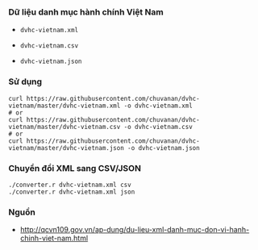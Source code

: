 

### Dữ liệu danh mục hành chính Việt Nam

* `dvhc-vietnam.xml`

* `dvhc-vietnam.csv`

* `dvhc-vietnam.json`


### Sử dụng

```console
curl https://raw.githubusercontent.com/chuvanan/dvhc-vietnam/master/dvhc-vietnam.xml -o dvhc-vietnam.xml
# or
curl https://raw.githubusercontent.com/chuvanan/dvhc-vietnam/master/dvhc-vietnam.csv -o dvhc-vietnam.csv
# or
curl https://raw.githubusercontent.com/chuvanan/dvhc-vietnam/master/dvhc-vietnam.json -o dvhc-vietnam.json
```

### Chuyển đổi XML sang CSV/JSON

```console
./converter.r dvhc-vietnam.xml csv
./converter.r dvhc-vietnam.xml json
```

### Nguồn

* http://qcvn109.gov.vn/ap-dung/du-lieu-xml-danh-muc-don-vi-hanh-chinh-viet-nam.html
